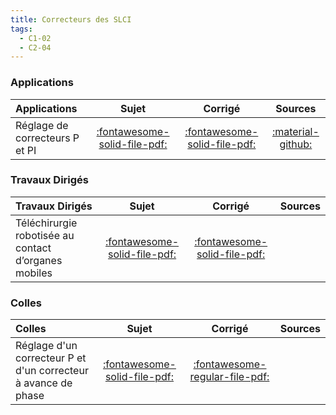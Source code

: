 ```yaml
---
title: Correcteurs des SLCI 
tags:
  - C1-02
  - C2-04
---
```



### Applications 
 
| Applications | Sujet | Corrigé | Sources  | 
| :-------------- | :---: | :-----: | :------: | 
| Réglage de correcteurs P et PI | [:fontawesome-solid-file-pdf:](https://github.com/xpessoles/ALL_PDF/blob/main/PDF/Cy_03_01_Activation_01_P_PI_Sujet.pdf) | [:fontawesome-solid-file-pdf:](https://github.com/xpessoles/ALL_PDF/blob/main/PDF/Cy_03_01_Activation_01_P_PI_Corrige.pdf) | [:material-github:](https://github.com/xpessoles/PSI_Cy_03_ConceptionCommande/tree/main/Chapitre_01_Correction/Cy_03_01_Activation_01_P_PI) | 

### Travaux Dirigés 
 
| Travaux Dirigés | Sujet | Corrigé | Sources  | 
| :-------------- | :---: | :-----: | :------: | 
| Téléchirurgie robotisée au contact d’organes mobiles | [:fontawesome-solid-file-pdf:](https://github.com/xpessoles/ALL_PDF/blob/main/PDF/Cy_03_01_TD_Synthese_01_Hoeken_Sujet.pdf) | [:fontawesome-solid-file-pdf:](https://github.com/xpessoles/ALL_PDF/blob/main/PDF/Cy_03_01_TD_Synthese_01_Hoeken_Corrige.pdf) | | Vanoise Express | [:fontawesome-solid-file-pdf:](https://github.com/xpessoles/ALL_PDF/blob/main/PDF/Cy_03_01_TD_Synthese_02_VanoiseExp_Sujet.pdf) | [:fontawesome-solid-file-pdf:](https://github.com/xpessoles/ALL_PDF/blob/main/PDF/Cy_03_01_TD_Synthese_02_VanoiseExp_Corrige.pdf) | [:material-github:](https://github.com/xpessoles/PSI_Cy_03_ConceptionCommande/tree/main/Chapitre_01_Correction/Cy_03_01_TD_Synthese_02_VanoiseExp) | 

### Colles 
 
| Colles | Sujet | Corrigé | Sources  | 
| :-------------- | :---: | :-----: | :------: | 
| Réglage d'un correcteur P et d'un correcteur à avance de phase | [:fontawesome-solid-file-pdf:](https://github.com/xpessoles/ALL_PDF/blob/main/PDF/Cy_03_01_Colle_02_P_AP_Sujet.pdf) | [:fontawesome-regular-file-pdf:](https://github.com/xpessoles/ALL_PDF/blob/main/PDF/Cy_03_01_Colle_02_P_AP_Corrige.pdf) | | Réglage d'un correcteur P et d'un correcteur à avance de phase | [:fontawesome-solid-file-pdf:](https://github.com/xpessoles/ALL_PDF/blob/main/PDF/Cy_03_01_Colle_03_P_AP_Sujet.pdf) | [:fontawesome-regular-file-pdf:](https://github.com/xpessoles/ALL_PDF/blob/main/PDF/Cy_03_01_Colle_03_P_AP_Corrige.pdf) | | Réglage d'un correcteur P et d'un correcteur à avance de phase | [:fontawesome-solid-file-pdf:](https://github.com/xpessoles/ALL_PDF/blob/main/PDF/Cy_03_01_Colle_04_P_I_Sujet.pdf) | [:fontawesome-regular-file-pdf:](https://github.com/xpessoles/ALL_PDF/blob/main/PDF/Cy_03_01_Colle_04_P_I_Corrige.pdf) | [:material-github:](https://github.com/xpessoles/PSI_Cy_03_ConceptionCommande/tree/main/Chapitre_01_Correction/Cy_03_01_Colle_04_P_I) | 



